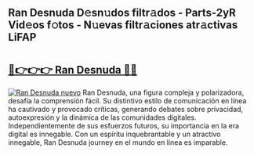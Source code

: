 ## Ran Desnuda D𝚎sn𝚞dos filtr𝚊dos - Parts-2yR Vid𝚎os f𝚘tos - N𝚞evas filtr𝚊ciones atr𝚊ctivas LiFAP

# <h2><a href="http://mb0u9ii.tromn.icu/?c=Ran+Desnuda">🔗👉👉👉 Ran Desnuda 🔗🔗</a></h2>

[![Ran Desnuda nuevo](https://i.imgur.com/pEAQMta.gif)](http://mb0u9ii.tromn.icu/?c=Ran+Desnuda)
Ran Desnuda, una figura compleja y polarizadora, desafía la comprensión fácil. Su distintivo estilo de comunicación en línea ha cautivado y provocado críticas, generando debates sobre privacidad, autoexpresión y la dinámica de las comunidades digitales. Independientemente de sus esfuerzos futuros, su importancia en la era digital es innegable. Con un espíritu inquebrantable y un atractivo innegable, Ran Desnuda journey en el mundo en línea es imparable.
